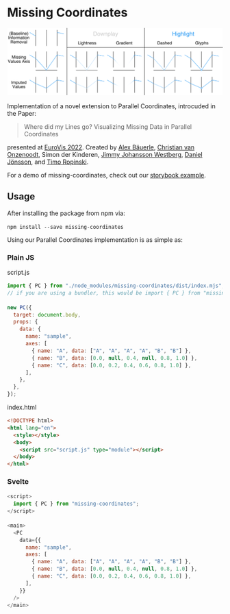 # Missing Coordinates

![Teaser Image](https://github.com/Sparkier/Missing-Coordinates/blob/70e6d731444b108e6bff597dac0cbbb15271d211/.github/readme_pictures/teaser.png)

Implementation of a novel extension to Parallel Coordinates, introcuded in the Paper:

> Where did my Lines go? Visualizing Missing Data in Parallel Coordinates

presented at [EuroVis 2022](https://conferences.eg.org/eurovis2022/). Created by [Alex Bäuerle](https://a13x.io/), [Christian van Onzenoodt](https://onze.io/), Simon der Kinderen, [Jimmy Johansson Westberg](https://liu.se/en/employee/jimjo94), [Daniel Jönsson](https://liu.se/en/employee/danjo37), and [Timo Ropinski](https://viscom.uni-ulm.de/members/timo-ropinski/).

For a demo of missing-coordinates, check out our [storybook example](http://a13x.io/Missing-Coordinates/).

## Usage

After installing the package from npm via:

`npm install --save missing-coordinates`

Using our Parallel Coordinates implementation is as simple as:

### Plain JS

script.js

```javascript
import { PC } from "./node_modules/missing-coordinates/dist/index.mjs";
// if you are using a bundler, this would be import { PC } from "missing-coordinates";

new PC({
  target: document.body,
  props: {
    data: {
      name: "sample",
      axes: [
        { name: "A", data: ["A", "A", "A", "A", "B", "B"] },
        { name: "B", data: [0.0, null, 0.4, null, 0.8, 1.0] },
        { name: "C", data: [0.0, 0.2, 0.4, 0.6, 0.8, 1.0] },
      ],
    },
  },
});
```

index.html

```html
<!DOCTYPE html>
<html lang="en">
  <style></style>
  <body>
    <script src="script.js" type="module"></script>
  </body>
</html>
```

### Svelte

```javascript
<script>
  import { PC } from "missing-coordinates";
</script>

<main>
  <PC
    data={{
      name: "sample",
      axes: [
        { name: "A", data: ["A", "A", "A", "A", "B", "B"] },
        { name: "B", data: [0.0, null, 0.4, null, 0.8, 1.0] },
        { name: "C", data: [0.0, 0.2, 0.4, 0.6, 0.8, 1.0] },
      ],
    }}
  />
</main>
```
